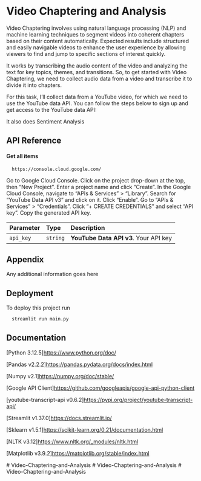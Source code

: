 
# Video Chaptering and Analysis

Video Chaptering involves using natural language processing (NLP) and machine learning techniques to segment videos into coherent chapters based on their content automatically. Expected results include structured and easily navigable videos to enhance the user experience by allowing viewers to find and jump to specific sections of interest quickly.

It works by transcribing the audio content of the video and analyzing the text for key topics, themes, and transitions. So, to get started with Video Chaptering, we need to collect audio data from a video and transcribe it to divide it into chapters.

For this task, I’ll collect data from a YouTube video, for which we need to use the YouTube data API. You can follow the steps below to sign up and get access to the YouTube data API:

It also does Sentiment Analysis



## API Reference

#### Get all items

```http
  https://console.cloud.google.com/
```
Go to Google Cloud Console.
Click on the project drop-down at the top, then “New Project”.
Enter a project name and click “Create”.
In the Google Cloud Console, navigate to “APIs & Services” > “Library”.
Search for “YouTube Data API v3” and click on it.
Click “Enable”.
Go to “APIs & Services” > “Credentials”.
Click “+ CREATE CREDENTIALS” and select “API key”.
Copy the generated API key.

| Parameter | Type     | Description                |
| :-------- | :------- | :------------------------- |
| `api_key` | `string` | **YouTube Data API v3**. Your API key |





## Appendix

Any additional information goes here




## Deployment

To deploy this project run

```bash
  streamlit run main.py
```


## Documentation
[Python 3.12.5]https://www.python.org/doc/

[Pandas v2.2.2]https://pandas.pydata.org/docs/index.html

[Numpy v2.1]https://numpy.org/doc/stable/

[Google API Client]https://github.com/googleapis/google-api-python-client

[youtube-transcript-api v0.6.2]https://pypi.org/project/youtube-transcript-api/

[Streamlit v1.37.0]https://docs.streamlit.io/

[Sklearn v1.5.1]https://scikit-learn.org/0.21/documentation.html

[NLTK v3.12]https://www.nltk.org/_modules/nltk.html

[Matplotlib v3.9.2]https://matplotlib.org/stable/index.html








#   V i d e o - C h a p t e r i n g - a n d - A n a l y s i s 
 
 #   V i d e o - C h a p t e r i n g - a n d - A n a l y s i s 
 
 #   V i d e o - C h a p t e r i n g - a n d - A n a l y s i s 
 
 
